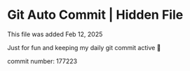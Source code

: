 # Git Auto Commit | Hidden File

This file was added Feb 12, 2025

Just for fun and keeping my daily git commit active 🤪

commit number: 177223

